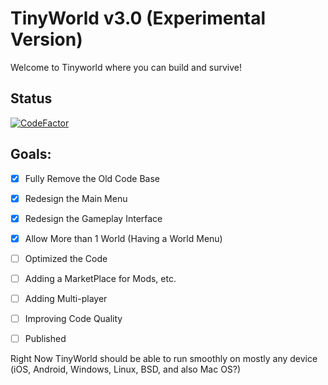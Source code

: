 # TinyWorld v3.0 (Experimental Version)
Welcome to Tinyworld where you can build and survive!
## Status
[![CodeFactor](https://www.codefactor.io/repository/github/pxkidoescoding/tinyworld/badge)](https://www.codefactor.io/repository/github/pxkidoescoding/tinyworld)
## Goals:
- [x] Fully Remove the Old Code Base
- [X] Redesign the Main Menu
- [X] Redesign the Gameplay Interface
- [X] Allow More than 1 World (Having a World Menu)
- [ ] Optimized the Code
- [ ] Adding a MarketPlace for Mods, etc.
- [ ] Adding Multi-player
- [ ] Improving Code Quality
- [ ] Published 


Right Now TinyWorld should be able to run smoothly on mostly any device (iOS, Android, Windows, Linux, BSD, and also Mac OS?)

